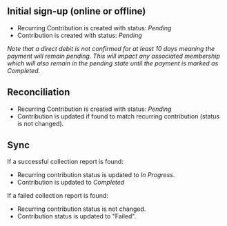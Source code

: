 ## Initial sign-up (online or offline)
* Recurring Contribution is created with status: _Pending_
* Contribution is created with status: _Pending_

_Note that a direct debit is not confirmed for at least 10 days meaning the payment will remain pending.  This will impact any associated membership which will also remain in the pending state until the payment is marked as Completed._

## Reconciliation
* Recurring Contribution is created with status: _Pending_
* Contribution is updated if found to match recurring contribution (status is not changed).

## Sync
If a successful collection report is found:
* Recurring contribution status is updated to _In Progress_.
* Contribution is updated to _Completed_

If a failed collection report is found:
* Recurring contribution status is not changed.
* Contribution status is updated to "Failed".